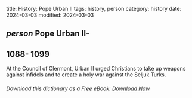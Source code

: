 title: History: Pope Urban II
tags: history, person
category: history
date: 2024-03-03
modified: 2024-03-03

## _person_ Pope Urban II-
 1088-
1099
-
At the Council of Clermont,
 Urban II urged Christians to take up weapons against infidels and
 to create a holy war against the Seljuk Turks.


###### Download *this* dictionary as a Free eBook: [Download Now]({static}static/SerfHistoryDictionary.pdf)

